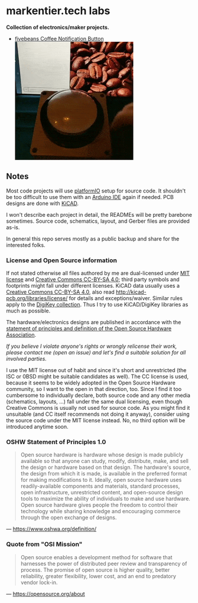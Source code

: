 # markentier.tech labs

**Collection of electronics/maker projects.**

* [fivebeans Coffee Notification Button](./fivebeans-cnb/README.md)
  <img width="320" height="320" src="./fivebeans-cnb/images/cnb-v2-prototype.gif">

## Notes

Most code projects will use [platformIO](https://platformio.org/) setup for source code.
It shouldn't be too difficult to use them with an [Arduino IDE](https://www.arduino.cc/en/Main/Software) again if needed.
PCB designs are done with [KiCAD](http://kicad-pcb.org/).

I won't describe each project in detail, the READMEs will be pretty barebone sometimes.
Source code, schematics, layout, and Gerber files are provided as-is.

In general this repo serves mostly as a public backup and share for the interested folks.

### License and Open Source information

If not stated otherwise all files authored by me are dual-licensed under [MIT license](./LICENSE-MIT) and [Creative Commons CC-BY-SA 4.0](./LICENSE-CC); third party symbols and footprints might fall under different licenses.
KiCAD data usually uses a [Creative Commons CC-BY-SA 4.0](https://creativecommons.org/licenses/by-sa/4.0/legalcode), also read <http://kicad-pcb.org/libraries/license/> for details and exceptions/waiver.
Similar rules apply to the [DigiKey collection](https://github.com/digikey/digikey-kicad-library/).
Thus I try to use KiCAD/DigiKey libraries as much as possible.

The hardware/electronics designs are published in accordance with the [statement of principles and definition of the Open Source Hardware Association](https://www.oshwa.org/definition/).

_If you believe I violate anyone's rights or wrongly relicense their work, please contact me (open an issue) and let's find a suitable solution for all involved parties._

I use the MIT license out of habit and since it's short and unrestricted (the ISC or 0BSD might be suitable candidates as well). The CC license is used, because it seems to be widely adopted in the Open Source Hardware community, so I want to the open in that direction, too. Since I find it too cumbersome to individually declare, both source code and any other media (schematics, layouts, ...) fall under the same dual licensing, even though Creative Commons is usually not used for source code. As you might find it unsuitable (and CC itself recommends not doing it anyway), consider using the source code under the MIT license instead. No, no third option will be introduced anytime soon.

### OSHW Statement of Principles 1.0

> Open source hardware is hardware whose design is made publicly available so that anyone can study, modify, distribute, make, and sell the design or hardware based on that design. The hardware's source, the design from which it is made, is available in the preferred format for making modifications to it. Ideally, open source hardware uses readily-available components and materials, standard processes, open infrastructure, unrestricted content, and open-source design tools to maximize the ability of individuals to make and use hardware. Open source hardware gives people the freedom to control their technology while sharing knowledge and encouraging commerce through the open exchange of designs.

— <https://www.oshwa.org/definition/>

### Quote from "OSI Mission"

> Open source enables a development method for software that harnesses the power of distributed peer review and transparency of process. The promise of open source is higher quality, better reliability, greater flexibility, lower cost, and an end to predatory vendor lock-in.

— <https://opensource.org/about>
